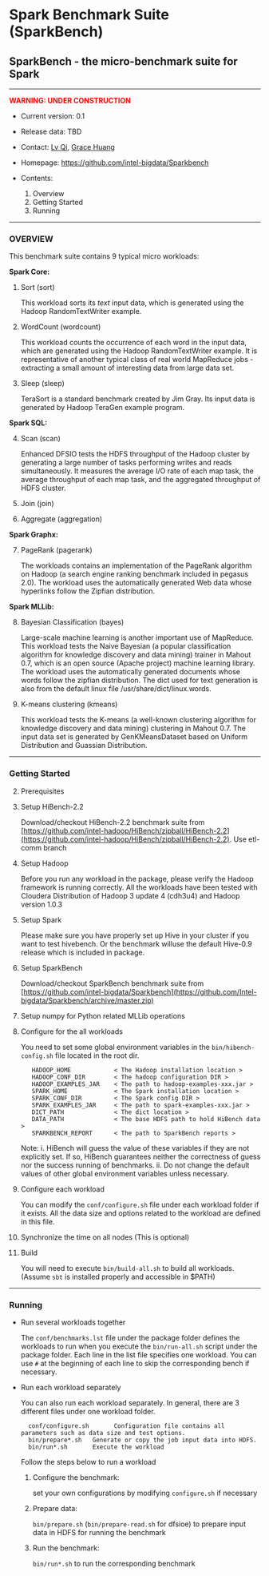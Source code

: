 # Spark Benchmark Suite (SparkBench) #
## SparkBench - the micro-benchmark suite for Spark ##

---

**<font color='red'>WARNING: UNDER CONSTRUCTION</font>**

- Current version: 0.1
- Release data: TBD
- Contact: [Lv Qi](mailto:qi.lv@intel.com), [Grace Huang](mailto:jie.huang@intel.com)
- Homepage: https://github.com/intel-bigdata/Sparkbench

- Contents:
  1. Overview
  2. Getting Started
  3. Running

---
### OVERVIEW ###

This benchmark suite contains 9 typical micro workloads:

  **Spark Core:**

1. Sort (sort)

    This workload sorts its *text* input data, which is generated using the Hadoop RandomTextWriter example.

2. WordCount (wordcount)

    This workload counts the occurrence of each word in the input data, which are generated using the Hadoop RandomTextWriter example. It is representative of another typical class of real world MapReduce jobs - extracting a small amount of interesting data from large data set.

3. Sleep (sleep)

    TeraSort is a standard benchmark created by Jim Gray. Its input data is generated by Hadoop TeraGen example program.

  **Spark SQL:**

4. Scan (scan)

    Enhanced DFSIO tests the HDFS throughput of the Hadoop cluster by generating a large number of tasks performing writes and reads simultaneously. It measures the average I/O rate of each map task, the average throughput of each map task, and the aggregated throughput of HDFS cluster.

5. Join (join)

6. Aggregate (aggregation)

  **Spark Graphx:**

7. PageRank (pagerank)

    The workloads contains an implementation of the PageRank algorithm on Hadoop (a search engine ranking benchmark included in pegasus 2.0). The workload uses the automatically generated Web data whose hyperlinks follow the Zipfian distribution.

  **Spark MLLib:**

8. Bayesian Classification (bayes)

    Large-scale machine learning is another important use of MapReduce. This workload tests the Naive Bayesian (a popular classification algorithm for knowledge discovery and data mining) trainer in Mahout 0.7, which is an open source (Apache project) machine learning library. The workload uses the automatically generated documents whose words follow the zipfian distribution. The dict used for text generation is also from the default linux file /usr/share/dict/linux.words.

9. K-means clustering (kmeans)

    This workload tests the K-means (a well-known clustering algorithm for knowledge discovery and data mining) clustering in Mahout 0.7. The input data set is generated by GenKMeansDataset based on Uniform Distribution and Guassian Distribution.

---
### Getting Started ###

2. Prerequisites

  1. Setup HiBench-2.2

      Download/checkout HiBench-2.2 benchmark suite from [https://github.com/intel-hadoop/HiBench/zipball/HiBench-2.2](https://github.com/intel-hadoop/HiBench/zipball/HiBench-2.2). Use etl-comm branch

  2. Setup Hadoop

      Before you run any workload in the package, please verify the Hadoop framework is running correctly. All the workloads have been tested with Cloudera Distribution of Hadoop 3 update 4 (cdh3u4) and Hadoop version 1.0.3

  3. Setup Spark

      Please make sure you have properly set up Hive in your cluster if you want to test hivebench. Or the benchmark willuse the default Hive-0.9 release which is included in package.

  4. Setup SparkBench

      Download/checkout SparkBench benchmark suite from [https://github.com/intel-bigdata/Sparkbench](https://github.com/Intel-bigdata/Sparkbench/archive/master.zip)

  5. Setup numpy for Python related MLLib operations

2. Configure for the all workloads

    You need to set some global environment variables in the `bin/hibench-config.sh` file located in the root dir.

          HADOOP_HOME            < The Hadoop installation location >
          HADOOP_CONF_DIR        < The hadoop configuration DIR >
          HADOOP_EXAMPLES_JAR    < The path to hadoop-examples-xxx.jar >
          SPARK_HOME             < The Spark installation location >
          SPARK_CONF_DIR         < The Spark config DIR >
          SPARK_EXAMPLES_JAR     < The path to spark-examples-xxx.jar >
          DICT_PATH              < The dict location >
          DATA_PATH              < The base HDFS path to hold HiBench data >
          SPARKBENCH_REPORT      < The path to SparkBench reports >

    Note:
      i.  HiBench will guess the value of these variables if they are not explicitly set. If so, HiBench guarantees neither the correctness of guess nor the success running of benchmarks.
      ii. Do not change the default values of other global environment variables unless necessary.

3. Configure each workload

    You can modify the `conf/configure.sh` file under each workload folder if it exists. All the data size and options related to the workload are defined in this file.

4. Synchronize the time on all nodes (This is optional)

5. Build

    You will need to execute `bin/build-all.sh` to build all workloads. (Assume `sbt` is installed properly and accessible in $PATH)

---
### Running ###

- Run several workloads together

  The `conf/benchmarks.lst` file under the package folder defines the workloads to run when you execute the `bin/run-all.sh` script under the package folder. Each line in the list file specifies one workload. You can use `#` at the beginning of each line to skip the corresponding bench if necessary.

- Run each workload separately

  You can also run each workload separately. In general, there are 3 different files under one workload folder.

        conf/configure.sh       Configuration file contains all parameters such as data size and test options.
        bin/prepare*.sh   Generate or copy the job input data into HDFS.
        bin/run*.sh       Execute the workload

  Follow the steps below to run a workload

  1. Configure the benchmark:

      set your own configurations by modifying `configure.sh` if necessary
  2. Prepare data:

      `bin/prepare.sh` (`bin/prepare-read.sh` for dfsioe) to prepare input data in HDFS for running the benchmark
  3. Run the benchmark:

      `bin/run*.sh` to run the corresponding benchmark
